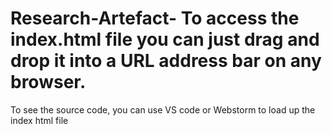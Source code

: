 # Research-Artefact- To access the index.html file you can just drag and drop it into a URL address bar on any browser. 

To see the source code, you can use VS code or Webstorm to load up the index html file